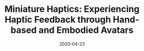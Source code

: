 ---
title: "Miniature Haptics: Experiencing Haptic Feedback through Hand-based and Embodied Avatars"
date: 2020-04-23
venue: CHI 2020
authors:
  - name: Bo-Xiang Wang
  - name: Yu-Wei Wang
  - name: Yen-Kai Chen
  - name: Chun-Miao Tseng
  - name: Min-Chien Hsu
  - name: Cheng An Hsieh
  - name: <strong>Hsin-Ying Lee</strong>
    home: "#"
  - name: Mike Y. Chen
    home: https://mikechen.com/
paper: https://dl.acm.org/doi/abs/10.1145/3313831.3376292 
page: https://ntuhci.org/portfolio/miniature-haptics
---